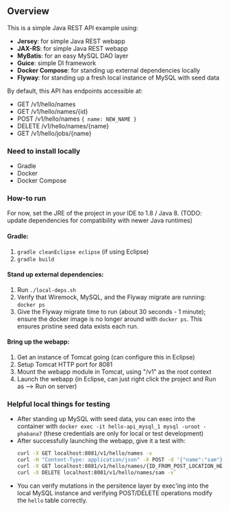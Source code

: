 ## Overview  

This is a simple Java REST API example using:
- __Jersey__: for simple Java REST webapp
- __JAX-RS__: for simple Java REST webapp
- __MyBatis__: for an easy MySQL DAO layer
- __Guice__: simple DI framework
- __Docker Compose__: for standing up external dependencies locally
- __Flyway__: for standing up a fresh local instance of MySQL with seed data

By default, this API has endpoints accessible at:
- GET /v1/hello/names
- GET /v1/hello/names/{id}
- POST /v1/hello/names `{ name: NEW_NAME }`
- DELETE /v1/hello/names/{name}
- GET /v1/hello/jobs/{name}

### Need to install locally  

- Gradle
- Docker
- Docker Compose

### How-to run  

For now, set the JRE of the project in your IDE to 1.8 / Java 8. (TODO: update dependencies for compatibility with newer Java runtimes)

#### Gradle:  

1. `gradle cleanEclipse eclipse` (if using Eclipse)
2. `gradle build`

#### Stand up external dependencies:  

1. Run `./local-deps.sh`
2. Verify that Wiremock, MySQL, and the Flyway migrate are running: `docker ps`
3. Give the Flyway migrate time to run (about 30 seconds - 1 minute); ensure the docker image is no longer around with `docker ps`. This ensures pristine seed data exists each run.

#### Bring up the webapp:  

1. Get an instance of Tomcat going (can configure this in Eclipse)
2. Setup Tomcat HTTP port for 8081
3. Mount the webapp module in Tomcat, using "/v1" as the root context
4. Launch the webapp (in Eclipse, can just right click the project and Run as --> Run on server)

### Helpful local things for testing

- After standing up MySQL with seed data, you can exec into the container with `docker exec -it hello-api_mysql_1 mysql -uroot -phabana7` (these credentials are only for local or test development)
- After successfully launching the webapp, give it a test with:
   ```bash
   curl -X GET localhost:8081/v1/hello/names -v
   curl -H "Content-Type: application/json" -X POST -d '{"name":"sam"}' localhost:8081/v1/hello/names -v (extract the LOCATION header from the POST response
   curl -X GET localhost:8081/v1/hello/names/{ID_FROM_POST_LOCATION_HEADER} -v
   curl -X DELETE localhost:8081/v1/hello/names/sam -v` 
   ```
- You can verify mutations in the persitence layer by exec'ing into the local MySQL instance and verifying POST/DELETE operations modify the `hello` table correctly.
